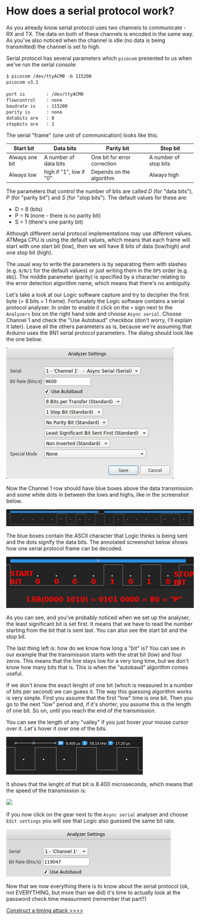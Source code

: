 # How does a serial protocol work?
As you already know serial protocol uses two channels to communicate - RX and TX. The data on both of these channels is encoded in the same way. As you've also noticed when the channel is idle (no data is being transmitted) the channel is set to high.

Serial protocol has several parameters which `picocom` presented to us when we've run the serial console:

```
$ picocom /dev/ttyACM0 -b 115200
picocom v3.1

port is        : /dev/ttyACM0
flowcontrol    : none
baudrate is    : 115200
parity is      : none
databits are   : 8
stopbits are   : 1
```

The serial "frame" (one unit of communication) looks like this:

Start bit | Data bits | Parity bit | Stop bit
------- | ------ | ------ | ------
Always one bit  | A number of data bits | One bit for error correction | A number of stop bits
Always low | high if "1", low if "0" | Depends on the algorithm | Always high

The parameters that control the number of bits are called *D* (for "data bits"), *P* (for "parity bit") and *S* (for "stop bits"). The default values for these are:

* D = 8 (bits)
* P = N (none - there is no parity bit)
* S = 1 (there's one parity bit)

Although different serial protocol implementations may use different values. ATMega CPU is using the default values, which means that each frame will start with one start bit (low), then we will have 8 bits of data (low/high) and one stop bit (high).

The usual way to write the parameters is by separating them with slashes (e.g. `8/N/1` for the default values) or just writing them in the `DPS` order (e.g. `8N1`). The middle parameter (parity) is specified by a character relating to the error detection algorithm name, which means that there's no ambiguity.


Let's take a look at our Logic software capture and try to decipher the first byte (= 8 bits = 1 frame). Fortunately the Logic software contains a serial protocol analyser. In order to enable it click on the `+` sign next to the `Analysers` box on the right hand side and choose `Async serial`. Choose Channel 1 and check the "Use Autobaud" checkbox (don't worry, I'll explain it later). Leave all the others parameters as is, because we're assuming that Arduino uses the 8N1 serial protocol parameters. The dialog should look like the one below.

![Serial analyser settings](assets/logic-screenshot-analyzer.png)

Now the Channel 1 row should have blue boxes above the data transmission and some white dots in between the lows and highs, like in the screenshot below.

![Decoded serial protocol](assets/logic-screenshot-decoded-serial.png)

The blue boxes contain the ASCII character that Logic thinks is being sent and the dots signify the data bits. The annotated screenshot below shows how one serial protocol frame can be decoded.

![Decoded and annotated serial protocol](assets/logic-screenshot-decoded-serial-annotated.png)

As you can see, and you've probably noticed when we set up the analyser, the least significant bit is set first. It means that we have to read the number starting from the bit that is sent last. You can also see the start bit and the stop bit.

The last thing left is: how do we know how long a "bit" is? You can see in our example that the transmission starts with the strat bit (low) and four zeros. This means that the line stays low for a very long time, but we don't know how many bits that is. This is when the "autobaud" algorithm comes useful.

If we don't know the exact lenght of one bit (which is measured in a number of bits per second) we can guess it. The way this guessing algorithm works is very simple. First you assume that the first "low" time is one bit. Then you go to the next "low" period and, if it's shorter, you assume this is the length of one bit. So on, until you reach the end of the transmission.

You can see the length of any "valley" if you just hover your mouse cursor over it. Let's hover it over one of the bits.

![Bit lenght in seconds](assets/logic-bit-length.png)

It shows that the lenght of that bit is 8.400 microseconds, which means that the speed of the transmission is:

<img src="https://render.githubusercontent.com/render/math?math=1/ (8.4 \mu s) = 119,047 bps">

If you now click on the gear next to the `Async serial` analyser and choose `Edit settings` you will see that Logic also guessed the same bit rate.

![Autobaud guess](assets/logic-analyser-autobaud.png)

Now that we now everything there is to know about the serial protocol (ok, not EVERYTHING, but more than we did) it's time to actually look at the password check time measurment (remember that part?)

[Construct a timing attack >>>>](attack)
